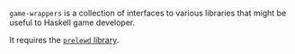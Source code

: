 `game-wrappers` is a collection of interfaces to various libraries that might
be useful to Haskell game developer.

It requires the [`prelewd` library](https://github.com/RobotGymnast/prelewd).
